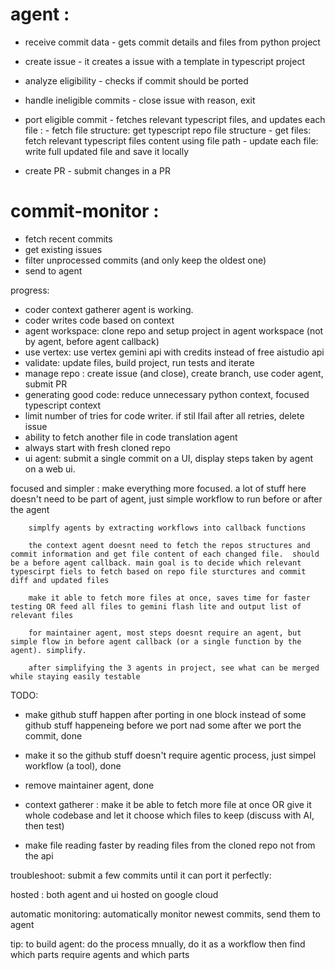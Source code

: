 # agent : 
- receive commit data - gets commit details and files from python project
- create issue - it creates a issue with a template in typescript project 
- analyze eligibility - checks if commit should be ported 
- handle ineligible commits - close issue with reason, exit 
- port eligible commit - fetches relevant typescript files, and updates each file :
        - fetch file structure: get typescript repo file structure
        - get files: fetch relevant typescript files content using file path
        - update each file: write full updated file and save it locally 

- create PR - submit changes in a PR


# commit-monitor : 
- fetch recent commits 
- get existing issues 
- filter unprocessed commits (and only keep the oldest one)
- send to agent 



progress: 
- coder context gatherer agent is working.
- coder writes code based on context 
- agent workspace: clone repo and setup project in agent workspace (not by agent, before agent callback)
- use vertex: use vertex gemini api with credits instead of free aistudio api 
- validate: update files, build project, run tests and iterate  
- manage repo : create issue (and close), create branch, use coder agent, submit PR
- generating good code: reduce unnecessary python context, focused typescript context 
- limit number of tries for code writer. if stil lfail after all retries, delete issue 
- ability to fetch another file in code translation agent 
- always start with fresh cloned repo 
- ui agent: submit a single commit on a UI, display steps taken by agent on a web ui.


focused and simpler : make everything more focused. a lot of stuff here doesn't need to be part of agent, just simple workflow to run before or after the agent 

        simplfy agents by extracting workflows into callback functions 

        the context agent doesnt need to fetch the repos structures and commit information and get file content of each changed file.  should be a before agent callback. main goal is to decide which relevant typescirpt fiels to fetch based on repo file sturctures and commit diff and updated files 

        make it able to fetch more files at once, saves time for faster testing OR feed all files to gemini flash lite and output list of relevant files 

        for maintainer agent, most steps doesnt require an agent, but simple flow in before agent callback (or a single function by the agent). simplify.

        after simplifying the 3 agents in project, see what can be merged while staying easily testable 

TODO: 
- make github stuff happen after porting in one block instead of some github stuff happeneing before we port nad some after we port the commit, done 
- make it so the github stuff doesn't require agentic process, just simpel workflow (a tool), done 
- remove maintainer agent, done 

- context gatherer : make it be able to fetch more file at once OR give it whole codebase and let it choose which files to keep (discuss with AI, then test)


- make file reading faster by reading files  from the cloned repo not from the api 


troubleshoot: submit a few commits until it can port it perfectly:

hosted : both agent and ui hosted on google cloud 

automatic monitoring: automatically monitor newest commits, send them to agent

tip: to build agent: do the process mnually, do it as a workflow then find which parts require agents and which parts 

